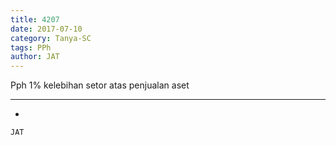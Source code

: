 ```yaml
---
title: 4207
date: 2017-07-10
category: Tanya-SC
tags: PPh
author: JAT
---
```


Pph 1% kelebihan setor atas penjualan aset

---

-

`JAT`
